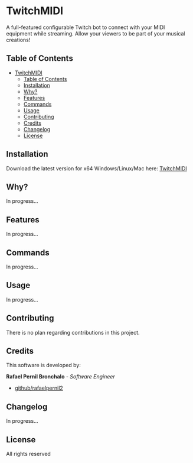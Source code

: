# TwitchMIDI

A full-featured configurable Twitch bot to connect with your MIDI equipment while streaming. Allow your viewers to be part of your musical creations!

## Table of Contents
- [TwitchMIDI](#twitchmidi)
  - [Table of Contents](#table-of-contents)
  - [Installation](#installation)
  - [Why?](#why)
  - [Features](#features)
  - [Commands](#commands)
  - [Usage](#usage)
  - [Contributing](#contributing)
  - [Credits](#credits)
  - [Changelog](#changelog)
  - [License](#license)

## Installation

Download the latest version for x64 Windows/Linux/Mac here: [TwitchMIDI](https://github.com/rafaelpernil2/TwitchMIDI/releases/latest/download/TwitchMIDI.zip)


## Why?

In progress...

## Features

In progress...

## Commands

In progress...


## Usage

In progress...

## Contributing
There is no plan regarding contributions in this project.
## Credits
This software is developed by:

**Rafael Pernil Bronchalo** - *Software Engineer*

* [github/rafaelpernil2](https://github.com/rafaelpernil2)

## Changelog
In progress...

## License
All rights reserved
